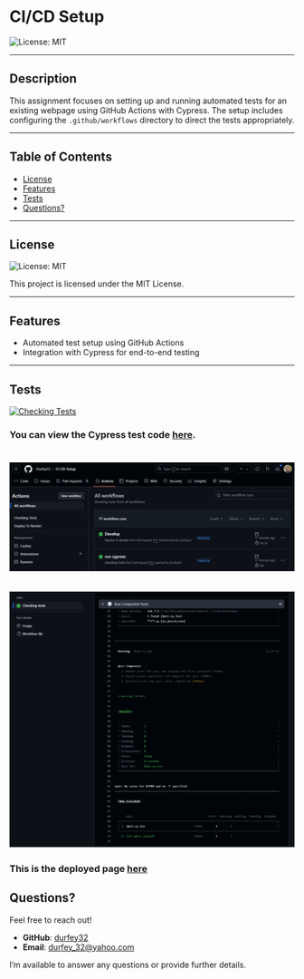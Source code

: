 # CI/CD Setup

![License: MIT](https://img.shields.io/badge/License-MIT-blue)

---

## Description
This assignment focuses on setting up and running automated tests for an existing webpage using GitHub Actions with Cypress. The setup includes configuring the `.github/workflows` directory to direct the tests appropriately.

---

## Table of Contents
- [License](#license)
- [Features](#features)
- [Tests](#tests)
- [Questions?](#questions)

---

## License
![License: MIT](https://img.shields.io/badge/License-MIT-blue)

This project is licensed under the MIT License.

---

## Features
- Automated test setup using GitHub Actions
- Integration with Cypress for end-to-end testing

---

## Tests
[![Checking Tests](https://github.com/Durfey32/CI-CD-Setup/actions/workflows/checking_tests.yml/badge.svg)](https://github.com/Durfey32/CI-CD-Setup/actions/workflows/checking_tests.yml)
### You can view the Cypress test code [here](https://gist.github.com/Durfey32/9da9b30025347732097a61309ebac0ef).
![alt text](<client/src/assets/Screenshot 2024-11-11 204229.png>)
==================================================================
![alt text](<client/src/assets/Screenshot 2024-11-11 204313.png>)
---
### This is the deployed page [here](https://ci-cd-setup.onrender.com)

## Questions?
Feel free to reach out!

- **GitHub**: [durfey32](https://github.com/durfey32)
- **Email**: [durfey_32@yahoo.com](mailto:durfey_32@yahoo.com)
  
I’m available to answer any questions or provide further details.
